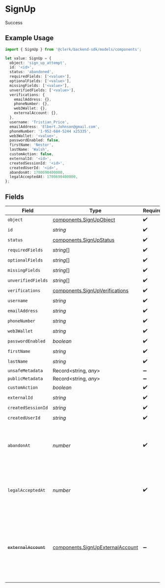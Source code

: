 # SignUp

Success

## Example Usage

```typescript
import { SignUp } from '@clerk/backend-sdk/models/components';

let value: SignUp = {
  object: 'sign_up_attempt',
  id: '<id>',
  status: 'abandoned',
  requiredFields: ['<value>'],
  optionalFields: ['<value>'],
  missingFields: ['<value>'],
  unverifiedFields: ['<value>'],
  verifications: {
    emailAddress: {},
    phoneNumber: {},
    web3Wallet: {},
    externalAccount: {},
  },
  username: 'Tristian_Price',
  emailAddress: 'Elbert.Johnson@gmail.com',
  phoneNumber: '1-952-684-5244 x25335',
  web3Wallet: '<value>',
  passwordEnabled: false,
  firstName: 'Nestor',
  lastName: 'Walsh',
  customAction: false,
  externalId: '<id>',
  createdSessionId: '<id>',
  createdUserId: '<id>',
  abandonAt: 1700690400000,
  legalAcceptedAt: 1700690400000,
};
```

## Fields

| Field                 | Type                                                                                 | Required           | Description                                                                                                             | Example       |
| --------------------- | ------------------------------------------------------------------------------------ | ------------------ | ----------------------------------------------------------------------------------------------------------------------- | ------------- |
| `object`              | [components.SignUpObject](../../models/components/signupobject.md)                   | :heavy_check_mark: | N/A                                                                                                                     |               |
| `id`                  | _string_                                                                             | :heavy_check_mark: | N/A                                                                                                                     |               |
| `status`              | [components.SignUpStatus](../../models/components/signupstatus.md)                   | :heavy_check_mark: | N/A                                                                                                                     |               |
| `requiredFields`      | _string_[]                                                                           | :heavy_check_mark: | N/A                                                                                                                     |               |
| `optionalFields`      | _string_[]                                                                           | :heavy_check_mark: | N/A                                                                                                                     |               |
| `missingFields`       | _string_[]                                                                           | :heavy_check_mark: | N/A                                                                                                                     |               |
| `unverifiedFields`    | _string_[]                                                                           | :heavy_check_mark: | N/A                                                                                                                     |               |
| `verifications`       | [components.SignUpVerifications](../../models/components/signupverifications.md)     | :heavy_check_mark: | N/A                                                                                                                     |               |
| `username`            | _string_                                                                             | :heavy_check_mark: | N/A                                                                                                                     |               |
| `emailAddress`        | _string_                                                                             | :heavy_check_mark: | N/A                                                                                                                     |               |
| `phoneNumber`         | _string_                                                                             | :heavy_check_mark: | N/A                                                                                                                     |               |
| `web3Wallet`          | _string_                                                                             | :heavy_check_mark: | N/A                                                                                                                     |               |
| `passwordEnabled`     | _boolean_                                                                            | :heavy_check_mark: | N/A                                                                                                                     |               |
| `firstName`           | _string_                                                                             | :heavy_check_mark: | N/A                                                                                                                     |               |
| `lastName`            | _string_                                                                             | :heavy_check_mark: | N/A                                                                                                                     |               |
| `unsafeMetadata`      | Record<string, _any_>                                                                | :heavy_minus_sign: | N/A                                                                                                                     |               |
| `publicMetadata`      | Record<string, _any_>                                                                | :heavy_minus_sign: | N/A                                                                                                                     |               |
| `customAction`        | _boolean_                                                                            | :heavy_check_mark: | N/A                                                                                                                     |               |
| `externalId`          | _string_                                                                             | :heavy_check_mark: | N/A                                                                                                                     |               |
| `createdSessionId`    | _string_                                                                             | :heavy_check_mark: | N/A                                                                                                                     |               |
| `createdUserId`       | _string_                                                                             | :heavy_check_mark: | N/A                                                                                                                     |               |
| `abandonAt`           | _number_                                                                             | :heavy_check_mark: | Unix timestamp at which the user abandoned the sign up attempt.<br/>                                                    | 1700690400000 |
| `legalAcceptedAt`     | _number_                                                                             | :heavy_check_mark: | Unix timestamp at which the user accepted the legal requirements.<br/>                                                  | 1700690400000 |
| ~~`externalAccount`~~ | [components.SignUpExternalAccount](../../models/components/signupexternalaccount.md) | :heavy_minus_sign: | : warning: ** DEPRECATED **: This will be removed in a future release, please migrate away from it as soon as possible. |               |
